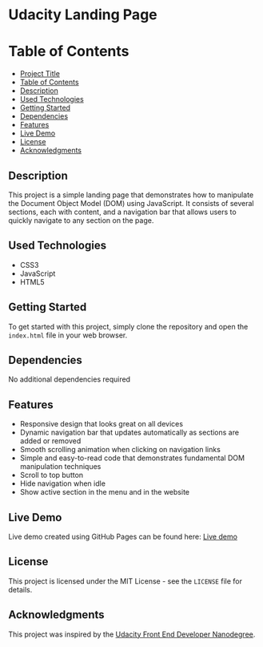 # Udacity Landing Page

# Table of Contents

- [Project Title](#udacity-landing-page)
- [Table of Contents](#table-of-contents)
- [Description](#description)
- [Used Technologies](#used-technologies)
- [Getting Started](#getting-started)
- [Dependencies](#dependencies)
- [Features](#features)
- [Live Demo](#live-demo)
- [License](#license)
- [Acknowledgments](#acknowledgments)

## Description

This project is a simple landing page that demonstrates how to manipulate the Document Object Model (DOM) using JavaScript. It consists of several sections, each with content, and a navigation bar that allows users to quickly navigate to any section on the page.

## Used Technologies

- CSS3
- JavaScript
- HTML5

## Getting Started

To get started with this project, simply clone the repository and open the `index.html` file in your web browser.

## Dependencies
No additional dependencies required

## Features

- Responsive design that looks great on all devices
- Dynamic navigation bar that updates automatically as sections are added or removed
- Smooth scrolling animation when clicking on navigation links
- Simple and easy-to-read code that demonstrates fundamental DOM manipulation techniques
- Scroll to top button
- Hide navigation when idle
- Show active section in the menu and in the website

## Live Demo

Live demo created using GitHub Pages can be found here: [Live demo](https://layfully.github.io/UdacityLandingPage)

## License

This project is licensed under the MIT License - see the `LICENSE` file for details.

## Acknowledgments

This project was inspired by the [Udacity Front End Developer Nanodegree](https://www.udacity.com/course/front-end-web-developer-nanodegree--nd0011).
